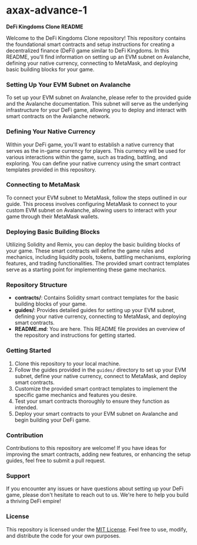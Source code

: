# axax-advance-1

**DeFi Kingdoms Clone README**

Welcome to the DeFi Kingdoms Clone repository! This repository contains the foundational smart contracts and setup instructions for creating a decentralized finance (DeFi) game similar to DeFi Kingdoms. In this README, you'll find information on setting up an EVM subnet on Avalanche, defining your native currency, connecting to MetaMask, and deploying basic building blocks for your game.

### Setting Up Your EVM Subnet on Avalanche

To set up your EVM subnet on Avalanche, please refer to the provided guide and the Avalanche documentation. This subnet will serve as the underlying infrastructure for your DeFi game, allowing you to deploy and interact with smart contracts on the Avalanche network.

### Defining Your Native Currency

Within your DeFi game, you'll want to establish a native currency that serves as the in-game currency for players. This currency will be used for various interactions within the game, such as trading, battling, and exploring. You can define your native currency using the smart contract templates provided in this repository.

### Connecting to MetaMask

To connect your EVM subnet to MetaMask, follow the steps outlined in our guide. This process involves configuring MetaMask to connect to your custom EVM subnet on Avalanche, allowing users to interact with your game through their MetaMask wallets.

### Deploying Basic Building Blocks

Utilizing Solidity and Remix, you can deploy the basic building blocks of your game. These smart contracts will define the game rules and mechanics, including liquidity pools, tokens, battling mechanisms, exploring features, and trading functionalities. The provided smart contract templates serve as a starting point for implementing these game mechanics.

### Repository Structure

- **contracts/**: Contains Solidity smart contract templates for the basic building blocks of your game.
- **guides/**: Provides detailed guides for setting up your EVM subnet, defining your native currency, connecting to MetaMask, and deploying smart contracts.
- **README.md**: You are here. This README file provides an overview of the repository and instructions for getting started.

### Getting Started

1. Clone this repository to your local machine.
2. Follow the guides provided in the `guides/` directory to set up your EVM subnet, define your native currency, connect to MetaMask, and deploy smart contracts.
3. Customize the provided smart contract templates to implement the specific game mechanics and features you desire.
4. Test your smart contracts thoroughly to ensure they function as intended.
5. Deploy your smart contracts to your EVM subnet on Avalanche and begin building your DeFi game.

### Contribution

Contributions to this repository are welcome! If you have ideas for improving the smart contracts, adding new features, or enhancing the setup guides, feel free to submit a pull request.

### Support

If you encounter any issues or have questions about setting up your DeFi game, please don't hesitate to reach out to us. We're here to help you build a thriving DeFi empire!

### License

This repository is licensed under the [MIT License](LICENSE). Feel free to use, modify, and distribute the code for your own purposes.
